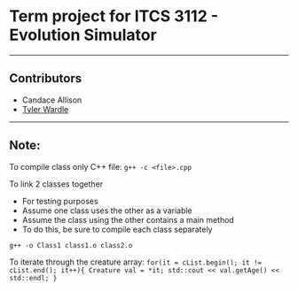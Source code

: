 # Term project for ITCS 3112 - Evolution Simulator #
---
## Contributors ##
* Candace Allison
* [Tyler Wardle](https://github.com/twardle)
---
## Note: ##

To compile class only C++ file: 
`g++ -c <file>.cpp`

To link 2 classes together
* For testing purposes
* Assume one class uses the other as a variable
* Assume the class using the other contains a main method
* To do this, be sure to compile each class separately 

`g++ -o Class1 class1.o class2.o`

To iterate through the creature array:
	`for(it = cList.begin(); it != cList.end(); it++){
		Creature val = *it;
		std::cout << val.getAge() << std::endl;
	}`
